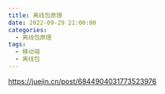 ```yaml
---
title: 离线包原理
date: 2022-09-29 21:00:00
categories:
  - 离线包原理
tags:
  - 移动端
  - 离线包
---
```


https://juejin.cn/post/6844904031773523976
